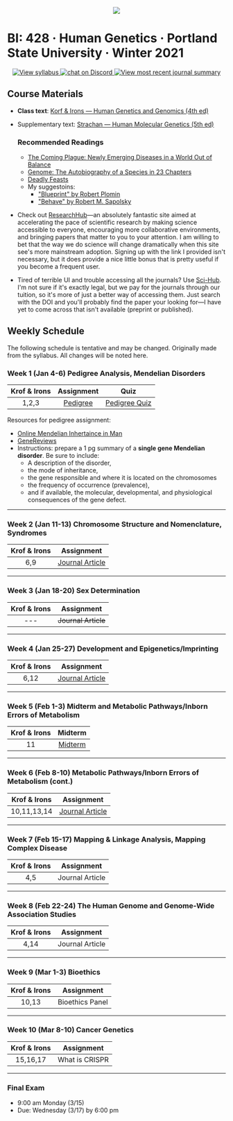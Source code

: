 <p align="center">
  <a title="Join BI: 428 Discord Server 🥳" href="https://discord.gg/VNcNWddVKZ">
  <img src="../assets/images/bi-428.ico" />
  </a>
</p>

# BI: 428 · Human Genetics · Portland State University · Winter 2021

 <p align="center">
    <a href="Human-Genetics-W21.pdf">
    <img title="View syllabus" src="https://img.shields.io/badge/BI: 428-Syllabus (updated 12/29)-informational?logo=adobe-acrobat-reader" >
    </a>
    <a href="https://discord.gg/VNcNWddVKZ">
  <img title="Join BI: 428 Discord Server 🥳" src="https://img.shields.io/discord/790762936234147860?logo=discord"
   alt="chat on Discord">
    </a>
     <a href="week-2.pdf">
    <img title="View most recent journal summary" src="https://img.shields.io/badge/Journal Summary-Week 6 Done-sucess?logo=latex" >
    </a>
</p>

## **Course Materials**

- **Class text**: [Korf & Irons &mdash; Human Genetics and Genomics (4th ed)](https://1lib.us/book/2655250/afad73)
- Supplementary text: [Strachan &mdash; Human Molecular Genetics (5th ed)](https://1lib.us/book/5278782/fea561)

  ### Recommended Readings

  - [The Coming Plague: Newly Emerging Diseases in a World Out of Balance](https://1lib.us/book/3501748/56b790)
  - [Genome: The Autobiography of a Species in 23 Chapters](https://1lib.us/book/5281757/8db11f)
  - [Deadly Feasts](https://1lib.us/book/4793719/852983)
  - My suggestoins:
    - ["Blueprint" by Robert Plomin](https://a.co/1x0c9VX)
    - ["Behave" by Robert M. Sapolsky](https://a.co/4YYOFBh)

- Check out [ResearchHub](https://www.researchhub.com/referral/e83718f2-d378-474c-be30-a0e701b775f9)&mdash;an absolutely fantastic site aimed at accelerating the pace of scientific research by making science accessible to everyone, encouraging more collaborative environments, and bringing papers that matter to you to your attention. I am willing to bet that the way we do science will change dramatically when this site see's more mainstream adoption. Signing up with the link I provided isn't necessary, but it does provide a nice little bonus that is pretty useful if you become a frequent user.

- Tired of terrible UI and trouble accessing all the journals? Use [Sci-Hub](https://sci-hub.se/). I'm not sure if it's exactly legal, but we pay for the journals through our tuition, so it's more of just a better way of accessing them. Just search with the DOI and you'll probably find the paper your looking for&mdash;I have yet to come across that isn't available (preprint or published).

## **Weekly Schedule**

The following schedule is tentative and may be changed. Originally made from the syllabus. All changes will be noted here.

### **Week 1** (Jan 4-6) **Pedigree Analysis, Mendelian Disorders**

| Krof & Irons |                  Assignment                   |                Quiz                |
| :----------: | :-------------------------------------------: | :--------------------------------: |
|    1,2,3     | [Pedigree](pedigree.pdf "View my submission") | [Pedigree Quiz](pedigree-quiz.pdf) |

Resources for pedigree assignment:

- [Online Mendelian Inhertaince in Man](https://omim.org/)
- [GeneReviews](https://www.ncbi.nlm.nih.gov/books/NBK1116/)
- Instructions: prepare a 1 pg summary of a **single gene Mendelian disorder**. Be sure to include:
  - A description of the disorder,
  - the mode of inheritance,
  - the gene responsible and where it is located on the chromosomes
  - the frequency of occurrence (prevalence),
  - and if available, the molecular, developmental, and physiological consequences of the gene defect.

---

### **Week 2** (Jan 11-13) **Chromosome Structure and Nomenclature, Syndromes**

| Krof & Irons |          Assignment           |
| :----------: | :---------------------------: |
|     6,9      | [Journal Article](week-2.pdf) |

---

### **Week 3** (Jan 18-20) **Sex Determination**

| Krof & Irons |    Assignment    |
| :----------: | :--------------: |
|     ---      | ~~Journal Article~~ |

---

### **Week 4** (Jan 25-27) **Development and Epigenetics/Imprinting**

| Krof & Irons |   Assignment    |
| :----------: | :-------------: |
|     6,12     | [Journal Article](week-4.pdf) |

---

### **Week 5** (Feb 1-3) **Midterm and Metabolic Pathways/Inborn Errors of Metabolism**

| Krof & Irons | Midterm |
| :----------: | :-----: |
|      11      | [Midterm](midterm.pdf) |

---

### **Week 6** (Feb 8-10) **Metabolic Pathways/Inborn Errors of Metabolism (cont.)**

| Krof & Irons |   Assignment    |
| :----------: | :-------------: |
| 10,11,13,14  | [Journal Article](week-6.pdf) |

---

### **Week 7** (Feb 15-17) **Mapping &amp; Linkage Analysis, Mapping Complex Disease**

| Krof & Irons |   Assignment    |
| :----------: | :-------------: |
|     4,5      | Journal Article |

---

### **Week 8** (Feb 22-24) **The Human Genome and Genome-Wide Association Studies**

| Krof & Irons |   Assignment    |
| :----------: | :-------------: |
|     4,14     | Journal Article |

---

### **Week 9** (Mar 1-3) **Bioethics**

| Krof & Irons |   Assignment    |
| :----------: | :-------------: |
|    10,13     | Bioethics Panel |

---

### **Week 10** (Mar 8-10) **Cancer Genetics**

| Krof & Irons |   Assignment   |
| :----------: | :------------: |
|   15,16,17   | What is CRISPR |

---

### **Final Exam**

- 9:00 am Monday (3/15)
- Due: Wednesday (3/17) by 6:00 pm
